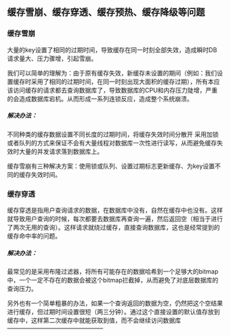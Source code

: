 ## 缓存雪崩、缓存穿透、缓存预热、缓存降级等问题

### 缓存雪崩

大量的key设置了相同的过期时间，导致缓存在同一时刻全部失效，造成瞬时DB请求量大、压力骤增，引起雪崩。

我们可以简单的理解为：由于原有缓存失效，新缓存未设置的期间（例如：我们设置缓存时采用了相同的过期时间，在同一时刻出现大面积的缓存过期），所有本应该访问缓存的请求都去查询数据库了，导致数据库的CPU和内存压力陡增，严重的会造成数据库宕机。从而形成一系列连锁反应，造成整个系统崩溃。

##### **解决办法：**

不同种类的缓存数据设置不同长度的过期时间，将缓存失效时间分散开 采用加锁或者队列的方式来保证不会有大量线程对数据库一次性进行读写，从而避免缓存失效时大量的并发请求落到数据库上。

缓存雪崩有三种解决方案：使用锁或队列、设置过期标志更新缓存、为key设置不同的缓存失效时间。

### 缓存穿透

缓存穿透是指用户查询请求的数据，在数据库中没有，自然在缓存中也没有。这样就导致用户查询的时候，每次都要去数据库再查询一遍，然后返回空（相当于进行了两次无用的查询）。这样请求就绕过缓存，直接查询数据库，这也是经常提到的缓存命中率的问题。

##### **解决办法：**

最常见的是采用布隆过滤器，将所有可能存在的数据哈希到一个足够大的bitmap中，一个一定不存在的数据会被这个bitmap拦截掉，从而避免了对底层数据库的查询压力。

另外也有一个简单粗暴的办法，如果一个查询返回的数据为空，仍然把这个空结果进行缓存，但过期时间设置很短（两三分钟）。通过这个直接设置的默认值存放到缓存中，这样第二次缓存中就能获取到值，而不会继续访问数据库 ————————————————